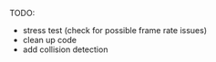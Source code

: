 TODO:
* stress test (check for possible frame rate issues)
* clean up code
* add collision detection

